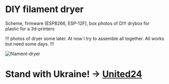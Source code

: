 # DIY filament dryer
Scheme, firmware (ESP8266, ESP-12F), box photos of DIY drybox for plastic for a 3d-printers

!!! photos of dryer some later. At now I try to assemble all together. All works but need some days. !!!

![filament-dryer](https://github.com/boomsya/filament-dryer/blob/main/web-control.jpg)

# Stand with Ukraine! -> [United24](https://u24.gov.ua/)
